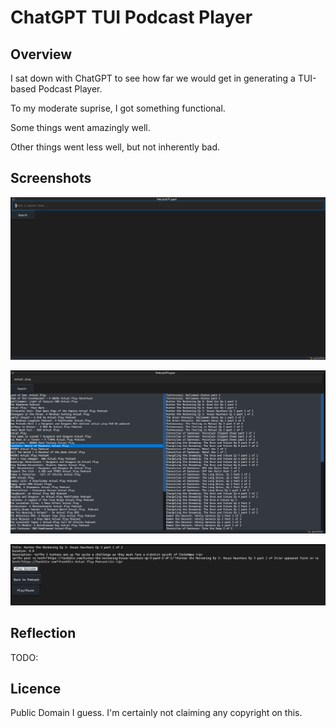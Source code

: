 # ChatGPT TUI Podcast Player

## Overview

I sat down with ChatGPT to see how far we would get in generating a TUI-based Podcast Player.

To my moderate suprise, I got something functional.

Some things went amazingly well.

Other things went less well, but not inherently bad.

## Screenshots

![Main Screen using Textualize](main-screen.png)

![Screen after searching for a podcast and selecting one to see its episodes](after-search-podcast-with-episodes.png)

![The episode information and player screen -- simple, ugly, but working](episode-info-with-player.png)

## Reflection

TODO:

## Licence

Public Domain I guess. I'm certainly not claiming any copyright on this.
